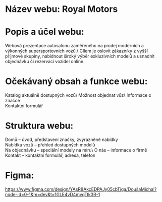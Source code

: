 # Název webu: Royal Motors

# Popis a účel webu: 
Webová prezentace autosalonu zaměřeného na prodej moderních a výkonných supersportovních vozů.\ 
Cílem je oslovit zákazníky z vyšší příjmové skupiny, nabídnout široký výběr exkluzivních modelů a usnadnit objednávku či rezervaci vozidel online.

# Očekávaný obsah a funkce webu: 
Katalog aktuálně dostupných vozů\ 
Možnost objednat vůz\ 
Informace o značce\
Kontaktní formulář

# Struktura webu: 
Domů – úvod, představení značky, zvýrazněné nabídky\
Nabídka vozů – přehled dostupných modelů\
Na objednávku – speciální modely na míru\ 
O nás – informace o firmě\
Kontakt – kontaktní formulář, adresa, telefon

# Figma: 
https://www.figma.com/design/YAsR8AkcEDPAJy05cbTiga/DoušaMichal?node-id=0-1&m=dev&t=1GLE4vD4mvqTtk3B-1
